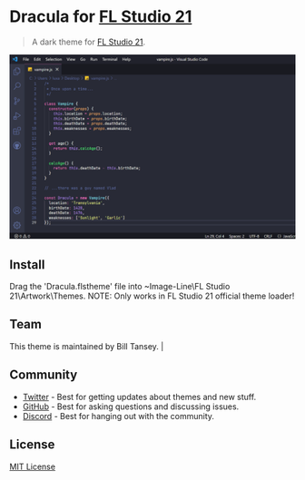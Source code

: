 # Dracula for [FL Studio 21](https://www.image-line.com/)

> A dark theme for [FL Studio 21](https://www.image-line.com/).

![Screenshot](./screenshot.png)

## Install

Drag the 'Dracula.flstheme' file into ~Image-Line\FL Studio 21\Artwork\Themes.
NOTE: Only works in FL Studio 21 official theme loader!

## Team

This theme is maintained by Bill Tansey.                                             |
## Community

- [Twitter](https://twitter.com/draculatheme) - Best for getting updates about themes and new stuff.
- [GitHub](https://github.com/dracula/dracula-theme/discussions) - Best for asking questions and discussing issues.
- [Discord](https://draculatheme.com/discord-invite) - Best for hanging out with the community.

## License

[MIT License](./LICENSE)
